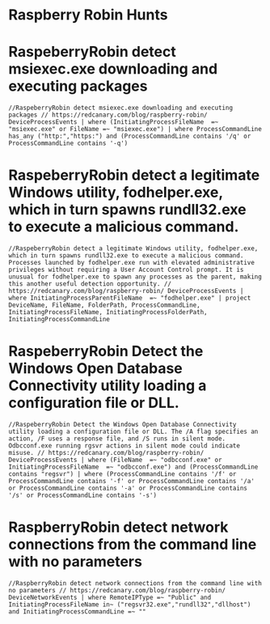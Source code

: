 # Raspberry Robin Hunts

# RaspeberryRobin detect msiexec.exe downloading and executing packages
`//RaspeberryRobin detect msiexec.exe downloading and executing packages
// https://redcanary.com/blog/raspberry-robin/
DeviceProcessEvents
| where (InitiatingProcessFileName  =~ "msiexec.exe" or FileName =~ "msiexec.exe")
| where ProcessCommandLine  has_any ("http:","https:") and (ProcessCommandLine contains '/q' or ProcessCommandLine contains '-q')`

# RaspeberryRobin detect a legitimate Windows utility, fodhelper.exe, which in turn spawns rundll32.exe to execute a malicious command.
`//RaspeberryRobin detect a legitimate Windows utility, fodhelper.exe, which in turn spawns rundll32.exe to execute a malicious command. Processes launched by fodhelper.exe run with elevated administrative privileges without requiring a User Account Control prompt. It is unusual for fodhelper.exe to spawn any processes as the parent, making this another useful detection opportunity.
// https://redcanary.com/blog/raspberry-robin/
DeviceProcessEvents
| where InitiatingProcessParentFileName  =~ "fodhelper.exe"
| project DeviceName, FileName, FolderPath, ProcessCommandLine, InitiatingProcessFileName, InitiatingProcessFolderPath, InitiatingProcessCommandLine`

# RaspeberryRobin Detect the Windows Open Database Connectivity utility loading a configuration file or DLL.
`//RaspeberryRobin Detect the Windows Open Database Connectivity utility loading a configuration file or DLL. The /A flag specifies an action, /F uses a response file, and /S runs in silent mode. Odbcconf.exe running rgsvr actions in silent mode could indicate misuse.
// https://redcanary.com/blog/raspberry-robin/
DeviceProcessEvents
| where (FileName  =~ "odbcconf.exe" or InitiatingProcessFileName  =~ "odbcconf.exe") and (ProcessCommandLine contains "regsvr")
| where (ProcessCommandLine contains '/f' or ProcessCommandLine contains '-f' or ProcessCommandLine contains '/a' or ProcessCommandLine contains '-a' or ProcessCommandLine contains '/s' or ProcessCommandLine contains '-s')`

# RaspberryRobin detect network connections from the command line with no parameters
`//RaspberryRobin detect network connections from the command line with no parameters
// https://redcanary.com/blog/raspberry-robin/
DeviceNetworkEvents
| where RemoteIPType =~ "Public" and InitiatingProcessFileName in~ ("regsvr32.exe","rundll32","dllhost") and InitiatingProcessCommandLine =~ ""`
